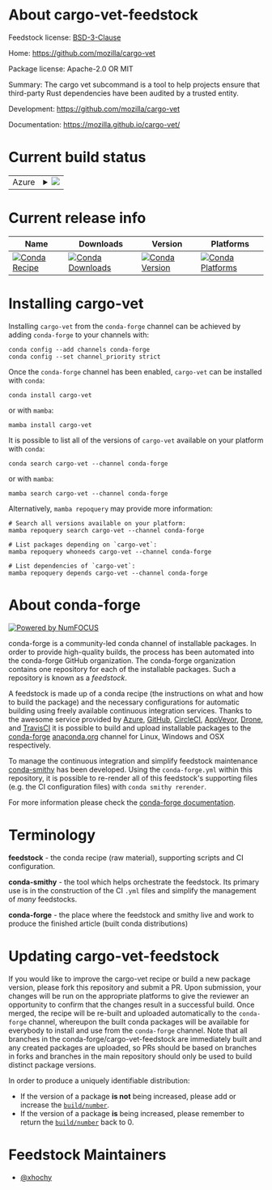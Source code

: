 About cargo-vet-feedstock
=========================

Feedstock license: [BSD-3-Clause](https://github.com/conda-forge/cargo-vet-feedstock/blob/main/LICENSE.txt)

Home: https://github.com/mozilla/cargo-vet

Package license: Apache-2.0 OR MIT

Summary: The cargo vet subcommand is a tool to help projects ensure that third-party Rust dependencies have been audited by a trusted entity.

Development: https://github.com/mozilla/cargo-vet

Documentation: https://mozilla.github.io/cargo-vet/

Current build status
====================


<table>
    
  <tr>
    <td>Azure</td>
    <td>
      <details>
        <summary>
          <a href="https://dev.azure.com/conda-forge/feedstock-builds/_build/latest?definitionId=26072&branchName=main">
            <img src="https://dev.azure.com/conda-forge/feedstock-builds/_apis/build/status/cargo-vet-feedstock?branchName=main">
          </a>
        </summary>
        <table>
          <thead><tr><th>Variant</th><th>Status</th></tr></thead>
          <tbody><tr>
              <td>linux_64</td>
              <td>
                <a href="https://dev.azure.com/conda-forge/feedstock-builds/_build/latest?definitionId=26072&branchName=main">
                  <img src="https://dev.azure.com/conda-forge/feedstock-builds/_apis/build/status/cargo-vet-feedstock?branchName=main&jobName=linux&configuration=linux%20linux_64_" alt="variant">
                </a>
              </td>
            </tr><tr>
              <td>linux_aarch64</td>
              <td>
                <a href="https://dev.azure.com/conda-forge/feedstock-builds/_build/latest?definitionId=26072&branchName=main">
                  <img src="https://dev.azure.com/conda-forge/feedstock-builds/_apis/build/status/cargo-vet-feedstock?branchName=main&jobName=linux&configuration=linux%20linux_aarch64_" alt="variant">
                </a>
              </td>
            </tr><tr>
              <td>linux_ppc64le</td>
              <td>
                <a href="https://dev.azure.com/conda-forge/feedstock-builds/_build/latest?definitionId=26072&branchName=main">
                  <img src="https://dev.azure.com/conda-forge/feedstock-builds/_apis/build/status/cargo-vet-feedstock?branchName=main&jobName=linux&configuration=linux%20linux_ppc64le_" alt="variant">
                </a>
              </td>
            </tr><tr>
              <td>osx_64</td>
              <td>
                <a href="https://dev.azure.com/conda-forge/feedstock-builds/_build/latest?definitionId=26072&branchName=main">
                  <img src="https://dev.azure.com/conda-forge/feedstock-builds/_apis/build/status/cargo-vet-feedstock?branchName=main&jobName=osx&configuration=osx%20osx_64_" alt="variant">
                </a>
              </td>
            </tr><tr>
              <td>osx_arm64</td>
              <td>
                <a href="https://dev.azure.com/conda-forge/feedstock-builds/_build/latest?definitionId=26072&branchName=main">
                  <img src="https://dev.azure.com/conda-forge/feedstock-builds/_apis/build/status/cargo-vet-feedstock?branchName=main&jobName=osx&configuration=osx%20osx_arm64_" alt="variant">
                </a>
              </td>
            </tr><tr>
              <td>win_64</td>
              <td>
                <a href="https://dev.azure.com/conda-forge/feedstock-builds/_build/latest?definitionId=26072&branchName=main">
                  <img src="https://dev.azure.com/conda-forge/feedstock-builds/_apis/build/status/cargo-vet-feedstock?branchName=main&jobName=win&configuration=win%20win_64_" alt="variant">
                </a>
              </td>
            </tr>
          </tbody>
        </table>
      </details>
    </td>
  </tr>
</table>

Current release info
====================

| Name | Downloads | Version | Platforms |
| --- | --- | --- | --- |
| [![Conda Recipe](https://img.shields.io/badge/recipe-cargo--vet-green.svg)](https://anaconda.org/conda-forge/cargo-vet) | [![Conda Downloads](https://img.shields.io/conda/dn/conda-forge/cargo-vet.svg)](https://anaconda.org/conda-forge/cargo-vet) | [![Conda Version](https://img.shields.io/conda/vn/conda-forge/cargo-vet.svg)](https://anaconda.org/conda-forge/cargo-vet) | [![Conda Platforms](https://img.shields.io/conda/pn/conda-forge/cargo-vet.svg)](https://anaconda.org/conda-forge/cargo-vet) |

Installing cargo-vet
====================

Installing `cargo-vet` from the `conda-forge` channel can be achieved by adding `conda-forge` to your channels with:

```
conda config --add channels conda-forge
conda config --set channel_priority strict
```

Once the `conda-forge` channel has been enabled, `cargo-vet` can be installed with `conda`:

```
conda install cargo-vet
```

or with `mamba`:

```
mamba install cargo-vet
```

It is possible to list all of the versions of `cargo-vet` available on your platform with `conda`:

```
conda search cargo-vet --channel conda-forge
```

or with `mamba`:

```
mamba search cargo-vet --channel conda-forge
```

Alternatively, `mamba repoquery` may provide more information:

```
# Search all versions available on your platform:
mamba repoquery search cargo-vet --channel conda-forge

# List packages depending on `cargo-vet`:
mamba repoquery whoneeds cargo-vet --channel conda-forge

# List dependencies of `cargo-vet`:
mamba repoquery depends cargo-vet --channel conda-forge
```


About conda-forge
=================

[![Powered by
NumFOCUS](https://img.shields.io/badge/powered%20by-NumFOCUS-orange.svg?style=flat&colorA=E1523D&colorB=007D8A)](https://numfocus.org)

conda-forge is a community-led conda channel of installable packages.
In order to provide high-quality builds, the process has been automated into the
conda-forge GitHub organization. The conda-forge organization contains one repository
for each of the installable packages. Such a repository is known as a *feedstock*.

A feedstock is made up of a conda recipe (the instructions on what and how to build
the package) and the necessary configurations for automatic building using freely
available continuous integration services. Thanks to the awesome service provided by
[Azure](https://azure.microsoft.com/en-us/services/devops/), [GitHub](https://github.com/),
[CircleCI](https://circleci.com/), [AppVeyor](https://www.appveyor.com/),
[Drone](https://cloud.drone.io/welcome), and [TravisCI](https://travis-ci.com/)
it is possible to build and upload installable packages to the
[conda-forge](https://anaconda.org/conda-forge) [anaconda.org](https://anaconda.org/)
channel for Linux, Windows and OSX respectively.

To manage the continuous integration and simplify feedstock maintenance
[conda-smithy](https://github.com/conda-forge/conda-smithy) has been developed.
Using the ``conda-forge.yml`` within this repository, it is possible to re-render all of
this feedstock's supporting files (e.g. the CI configuration files) with ``conda smithy rerender``.

For more information please check the [conda-forge documentation](https://conda-forge.org/docs/).

Terminology
===========

**feedstock** - the conda recipe (raw material), supporting scripts and CI configuration.

**conda-smithy** - the tool which helps orchestrate the feedstock.
                   Its primary use is in the construction of the CI ``.yml`` files
                   and simplify the management of *many* feedstocks.

**conda-forge** - the place where the feedstock and smithy live and work to
                  produce the finished article (built conda distributions)


Updating cargo-vet-feedstock
============================

If you would like to improve the cargo-vet recipe or build a new
package version, please fork this repository and submit a PR. Upon submission,
your changes will be run on the appropriate platforms to give the reviewer an
opportunity to confirm that the changes result in a successful build. Once
merged, the recipe will be re-built and uploaded automatically to the
`conda-forge` channel, whereupon the built conda packages will be available for
everybody to install and use from the `conda-forge` channel.
Note that all branches in the conda-forge/cargo-vet-feedstock are
immediately built and any created packages are uploaded, so PRs should be based
on branches in forks and branches in the main repository should only be used to
build distinct package versions.

In order to produce a uniquely identifiable distribution:
 * If the version of a package **is not** being increased, please add or increase
   the [``build/number``](https://docs.conda.io/projects/conda-build/en/latest/resources/define-metadata.html#build-number-and-string).
 * If the version of a package **is** being increased, please remember to return
   the [``build/number``](https://docs.conda.io/projects/conda-build/en/latest/resources/define-metadata.html#build-number-and-string)
   back to 0.

Feedstock Maintainers
=====================

* [@xhochy](https://github.com/xhochy/)

